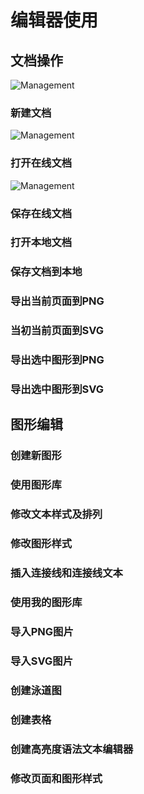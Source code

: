 # 编辑器使用

## 文档操作

![Management](/images/editor-file.png)

### 新建文档

![Management](/images/editor-new-document.png)

### 打开在线文档

![Management](/images/editor-open-online.png)

### 保存在线文档

### 打开本地文档

### 保存文档到本地

### 导出当前页面到PNG

### 当初当前页面到SVG

### 导出选中图形到PNG

### 导出选中图形到SVG

## 图形编辑

### 创建新图形

### 使用图形库

### 修改文本样式及排列

### 修改图形样式

### 插入连接线和连接线文本

### 使用我的图形库

### 导入PNG图片

### 导入SVG图片

### 创建泳道图

### 创建表格

### 创建高亮度语法文本编辑器

### 修改页面和图形样式
